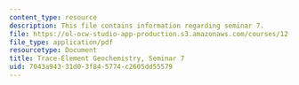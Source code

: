 ```yaml
---
content_type: resource
description: This file contains information regarding seminar 7.
file: https://ol-ocw-studio-app-production.s3.amazonaws.com/courses/12-479-trace-element-geochemistry-spring-2013/7043a94331d03f845774c2605dd55579_MIT12_479S13_Seminar7.pdf
file_type: application/pdf
resourcetype: Document
title: Trace-Element Geochemistry, Seminar 7
uid: 7043a943-31d0-3f84-5774-c2605dd55579
---
```

